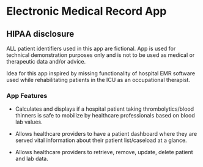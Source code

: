 # Electronic Medical Record App


## HIPAA disclosure
ALL patient identifiers used in this app are fictional. 
App is used for technical demonstration purposes only 
and is not to be used as medical or therapeutic data and/or advice. 

Idea for this app inspired by missing functionality of hospital EMR software used while rehabilitating patients in the ICU as an occupational therapist. 

### App Features


- Calculates and displays if a hospital patient taking thrombolytics/blood thinners is safe to mobilize by healthcare professionals based on blood lab values. 

- Allows healthcare providers to have a patient dashboard where they are served vital information about their patient list/caseload at a glance.

- Allows healthcare providers to retrieve, remove, update, delete patient and lab data.




